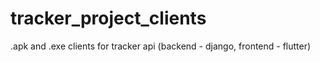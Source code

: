 # tracker_project_clients
.apk and .exe clients for tracker api (backend - django, frontend - flutter)
